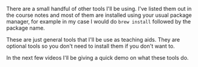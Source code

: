 There are a small handful of other tools I'll be using. I've listed them out in the course notes and most of them are installed using your usual package manager, for example in my case I would do `brew install` followed by the package name.




These are just general tools that I'll be use as teaching aids. They are optional tools so you don't need to install them if you don't want to.

In the next few videos I'll be giving a quick demo on what these tools do.